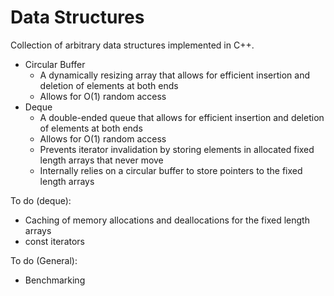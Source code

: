 # Data Structures
Collection of arbitrary data structures implemented in C++.

- Circular Buffer
  - A dynamically resizing array that allows for efficient insertion and deletion of elements at both ends
  - Allows for O(1) random access
- Deque
  - A double-ended queue that allows for efficient insertion and deletion of elements at both ends
  - Allows for O(1) random access
  - Prevents iterator invalidation by storing elements in allocated fixed length arrays that never move
  - Internally relies on a circular buffer to store pointers to the fixed length arrays

To do (deque):
- Caching of memory allocations and deallocations for the fixed length arrays
- const iterators

To do (General):
- Benchmarking